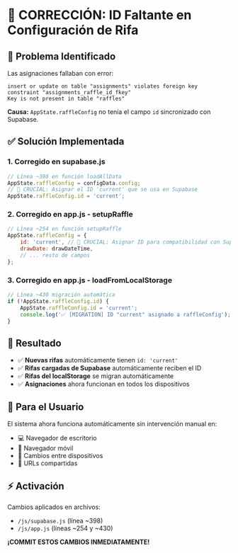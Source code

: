 # 🔧 CORRECCIÓN: ID Faltante en Configuración de Rifa

## 🚨 Problema Identificado
Las asignaciones fallaban con error:
```
insert or update on table "assignments" violates foreign key constraint "assignments_raffle_id_fkey"
Key is not present in table "raffles"
```

**Causa:** `AppState.raffleConfig` no tenía el campo `id` sincronizado con Supabase.

## ✅ Solución Implementada

### 1. **Corregido en supabase.js**
```javascript
// Línea ~398 en función loadAllData
AppState.raffleConfig = configData.config;
// 🔧 CRUCIAL: Asignar el ID 'current' que se usa en Supabase
AppState.raffleConfig.id = 'current';
```

### 2. **Corregido en app.js - setupRaffle**
```javascript
// Línea ~254 en función setupRaffle
AppState.raffleConfig = {
    id: 'current', // 🔧 CRUCIAL: Asignar ID para compatibilidad con Supabase
    drawDate: drawDateTime,
    // ... resto de campos
};
```

### 3. **Corregido en app.js - loadFromLocalStorage**
```javascript
// Línea ~430 migración automática
if (!AppState.raffleConfig.id) {
    AppState.raffleConfig.id = 'current';
    console.log('✅ [MIGRATION] ID "current" asignado a raffleConfig');
}
```

## 🎯 Resultado
- ✅ **Nuevas rifas** automáticamente tienen `id: 'current'`
- ✅ **Rifas cargadas de Supabase** automáticamente reciben el ID
- ✅ **Rifas del localStorage** se migran automáticamente
- ✅ **Asignaciones** ahora funcionan en todos los dispositivos

## 📱 Para el Usuario
El sistema ahora funciona automáticamente sin intervención manual en:
- 💻 Navegador de escritorio
- 📱 Navegador móvil  
- 🔄 Cambios entre dispositivos
- 🔗 URLs compartidas

## ⚡ Activación
Cambios aplicados en archivos:
- `/js/supabase.js` (línea ~398)
- `/js/app.js` (líneas ~254 y ~430)

**¡COMMIT ESTOS CAMBIOS INMEDIATAMENTE!**
